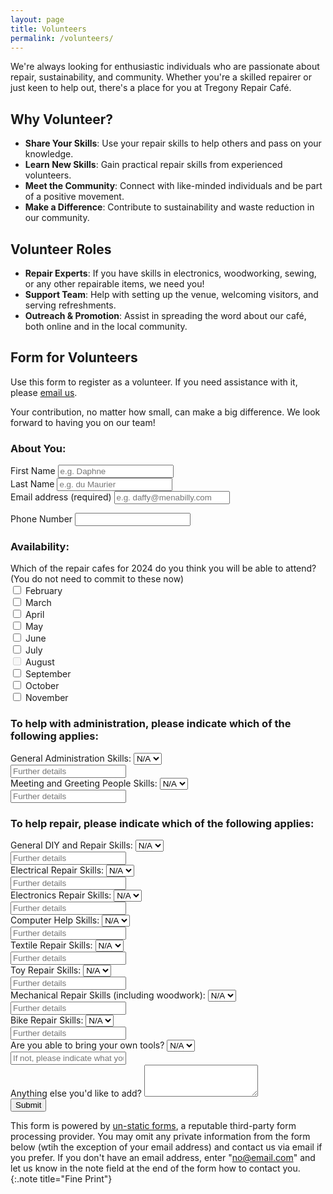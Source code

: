 ```yaml
---
layout: page
title: Volunteers
permalink: /volunteers/
---
```


We're always looking for enthusiastic individuals who are passionate about repair, sustainability, and community. Whether you're a skilled repairer or just keen to help out, there's a place for you at Tregony Repair Café.

## Why Volunteer?

- **Share Your Skills**: Use your repair skills to help others and pass on your knowledge.
- **Learn New Skills**: Gain practical repair skills from experienced volunteers.
- **Meet the Community**: Connect with like-minded individuals and be part of a positive movement.
- **Make a Difference**: Contribute to sustainability and waste reduction in our community.

## Volunteer Roles

- **Repair Experts**: If you have skills in electronics, woodworking, sewing, or any other repairable items, we need you!
- **Support Team**: Help with setting up the venue, welcoming visitors, and serving refreshments.
- **Outreach & Promotion**: Assist in spreading the word about our café, both online and in the local community.

## Form for Volunteers

Use this form to register as a volunteer. If you need assistance with it, please [email us](mailto:contact@tregonyrepaircafe.org).

Your contribution, no matter how small, can make a big difference. We look forward to having you on our team!

<form method="post" action="https://forms.un-static.com/forms/017bcfec08f4f79b60c42affc5514b6dc4bd997d">
<!-- About You -->
<h3>About You:</h3>
<div class="form-row">
<div class="col">
<label for="firstName" class="col-form-label">First Name</label>
<input id="firstName" type="text" class="form-control" placeholder="e.g. Daphne">
</div>

<div class="col">
<label for="lastName" class="col-form-label">Last Name</label>
<input id="lastName" type="text" class="form-control" placeholder="e.g. du Maurier">
</div>
</div>

<!-- Email Address -->
<div class="form-group">
<label for="emailAddress">Email address (required)</label>
<input type="email" class="form-control" id="emailAddress" required placeholder="e.g. daffy@menabilly.com">

<!-- Phone Number -->
<label class="form-control-label" for="phoneNumber">Phone Number</label>
<input type="text" class="form-control" id="phoneNumber">
</div>

<!-- Availability -->

<h3>Availability:</h3>
<div class="form-group" id="availability">
<label class="form-control-label" for="availability">Which of the repair cafes for 2024 do you think you will be able to attend? (You do not need to commit to these now) </label>
  <!-- February -->
  <div class="form-check form-check-inline">
    <label class="form-check-label">
      <input class="form-check-input" type="checkbox" id="monthFebruary" value="February"> February
    </label>
  </div>

  <!-- March -->
  <div class="form-check form-check-inline">
    <label class="form-check-label">
      <input class="form-check-input" type="checkbox" id="monthMarch" value="March"> March
    </label>
  </div>

  <!-- April -->
  <div class="form-check form-check-inline">
    <label class="form-check-label">
      <input class="form-check-input" type="checkbox" id="monthApril" value="April"> April
    </label>
  </div>

  <!-- May -->
  <div class="form-check form-check-inline">
    <label class="form-check-label">
      <input class="form-check-input" type="checkbox" id="monthMay" value="May"> May
    </label>
  </div>

  <!-- June -->
  <div class="form-check form-check-inline">
    <label class="form-check-label">
      <input class="form-check-input" type="checkbox" id="monthJune" value="June"> June
    </label>
  </div>

  <!-- July -->
  <div class="form-check form-check-inline">
    <label class="form-check-label">
      <input class="form-check-input" type="checkbox" id="monthJuly" value="July"> July
    </label>
  </div>

  <!-- August (Disabled as the cafe is closed) -->
  <div class="form-check form-check-inline disabled">
    <label class="form-check-label">
      <input class="form-check-input" type="checkbox" id="monthAugust" value="August" disabled> August
    </label>
  </div>

  <!-- September -->
  <div class="form-check form-check-inline">
    <label class="form-check-label">
      <input class="form-check-input" type="checkbox" id="monthSeptember" value="September"> September
    </label>
  </div>

  <!-- October -->
  <div class="form-check form-check-inline">
    <label class="form-check-label">
      <input class="form-check-input" type="checkbox" id="monthOctober" value="October"> October
    </label>
  </div>

  <!-- November -->
  <div class="form-check form-check-inline">
    <label class="form-check-label">
      <input class="form-check-input" type="checkbox" id="monthNovember" value="November"> November
    </label>
  </div>
</div>

  <!-- Skills -->
<h3>To help with administration, please indicate which of the following applies:</h3>

<div class="form-group">
<label for="adminSkills">General Administration Skills:</label>
<select class="form-control" id="adminSkills">
<option value="yes">Yes</option>
<option value="no">No</option>
<option value="na" selected>N/A</option>
</select>
<div class="form-group">
<input id="adminSkillsFurDet" class="form-control" type="text" placeholder="Further details">
</div>
</div>

<div class="form-group">
<label for="meetSkills">Meeting and Greeting People Skills:</label>
<select class="form-control" id="meetSkills">
<option value="yes">Yes</option>
<option value="no">No</option>
<option value="na" selected>N/A</option>
</select>
<div class="form-group">
    <input id="meetSkillsFurDet" class="form-control" type="text" placeholder="Further details">
  </div>
</div>

<h3>To help repair, please indicate which of the following applies:</h3>
<!-- General DIY and Repair Skills: -->
<div class="form-group">
  <label for="diySkills">General DIY and Repair Skills:</label>
  <select class="form-control" id="diySkills">
    <option value="yes">Yes</option>
    <option value="no">No</option>
    <option value="na" selected>N/A</option>
  </select>
  <div class="form-group">
    <input id="diySkillsFurDet" class="form-control" type="text" placeholder="Further details">
  </div>
</div>

<!-- Electrical Repair Skills: -->
<div class="form-group">
  <label for="electricalSkills">Electrical Repair Skills:</label>
  <select class="form-control" id="electricalSkills">
    <option value="yes">Yes</option>
    <option value="no">No</option>
    <option value="na" selected>N/A</option>
  </select>
  <div class="form-group">
    <input id="electricalSkillsFurDet" class="form-control" type="text" placeholder="Further details">
  </div>
</div>

<!-- Electronics Repair Skills: -->
<div class="form-group">
  <label for="electronicsSkills">Electronics Repair Skills:</label>
  <select class="form-control" id="electronicsSkills">
    <option value="yes">Yes</option>
    <option value="no">No</option>
    <option value="na" selected>N/A</option>
  </select>
  <div class="form-group">
    <input id="electronicsSkillsFurDet" class="form-control" type="text" placeholder="Further details">
  </div>
</div>

<!-- Computer Help Skills: -->
<div class="form-group">
  <label for="computerSkills">Computer Help Skills:</label>
  <select class="form-control" id="computerSkills">
    <option value="yes">Yes</option>
    <option value="no">No</option>
    <option value="na" selected>N/A</option>
  </select>
  <div class="form-group">
    <input id="computerSkillsFurDet" class="form-control" type="text" placeholder="Further details">
  </div>
</div>

<!-- Textile Repair Skills: -->
<div class="form-group">
  <label for="textileSkills">Textile Repair Skills:</label>
  <select class="form-control" id="textileSkills">
    <option value="yes">Yes</option>
    <option value="no">No</option>
    <option value="na" selected>N/A</option>
  </select>
  <div class="form-group">
    <input id="textileSkillsFurDet" class="form-control" type="text" placeholder="Further details">
  </div>
</div>

<!-- Toy Repair Skills: -->
<div class="form-group">
  <label for="toySkills">Toy Repair Skills:</label>
  <select class="form-control" id="toySkills">
    <option value="yes">Yes</option>
    <option value="no">No</option>
    <option value="na" selected>N/A</option>
  </select>
  <div class="form-group">
    <input id="toySkillsFurDet" class="form-control" type="text" placeholder="Further details">
  </div>
</div>

<!-- Mechanical Repair Skills (including woodwork): -->
<div class="form-group">
  <label for="mechanicalSkills">Mechanical Repair Skills (including woodwork):</label>
  <select class="form-control" id="mechanicalSkills">
    <option value="yes">Yes</option>
    <option value="no">No</option>
    <option value="na" selected>N/A</option>
  </select>
  <div class="form-group">
    <input id="mechanicalSkillsFurDet" class="form-control" type="text" placeholder="Further details">
  </div>
</div>

<!-- Bike Repair Skills: -->
<div class="form-group">
  <label for="bikeSkills">Bike Repair Skills:</label>
  <select class="form-control" id="bikeSkills">
    <option value="yes">Yes</option>
    <option value="no">No</option>
    <option value="na" selected>N/A</option>
  </select>
  <div class="form-group">
    <input id="bikeSkillsFurDet" class="form-control" type="text" placeholder="Further details">
  </div>
</div>

<!-- Are you able to bring your own tools? (If not, please indicate what you might need in the text field below.) -->
<div class="form-group">
  <label for="ownTools">Are you able to bring your own tools?</label>
  <select class="form-control" id="ownTools">
    <option value="yes">Yes</option>
    <option value="no">No</option>
    <option value="na" selected>N/A</option>
  </select>
  <div class="form-group">
    <input id="ownToolsFurDet" class="form-control" type="text"
     placeholder="If not, please indicate what you might need">
  </div>
</div>

<!-- Anything else you'd like to add? -->

<div class="form-group">
<label for="additionalComments">Anything else you'd like to add?</label>
<textarea class="form-control" id="additionalComments" rows="3"></textarea>
</div>
<button type="submit" class="btn btn-primary" value="submit">Submit</button>
</form>

This form is powered by [un-static forms](https://forms.un-static.com/), a reputable third-party form processing provider. You may omit any private information from the form below (wtih the exception of your email address) and contact us via email if you prefer. If you don't have an email address, enter "no@email.com" and let us know in the note field at the end of the form how to contact you.
{:.note title="Fine Print"}

